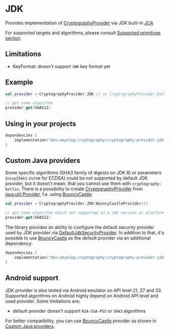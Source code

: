 # JDK

Provides implementation of [CryptographyProvider][CryptographyProvider] via JDK built-in [JCA][JCA]

For supported targets and algorithms, please consult [Supported primitives section][Supported primitives section]

## Limitations

* KeyFormat: doesn't support `JWK` key format yet
## Example

```kotlin
val provider = CryptographyProvider.JDK // or CryptographyProvider.Default

// get some algorithm
provider.get(SHA512)
```

## Using in your projects

```kotlin
dependencies {
    implementation("dev.whyoleg.cryptography:cryptography-provider-jdk:0.5.0")
}
```

## Custom Java providers

Some specific algorithms (SHA3 family of digests on JDK 8) or parameters (`secp256k1` curve for ECDSA) could be not supported by default JDK
provider, but it doesn't mean, that you cannot use them with `cryptography-kotlin`.
There is a possibility to create [CryptographyProvider][CryptographyProvider]
from [java.util.Provider](https://docs.oracle.com/en/java/javase/17/docs/api/java.base/java/security/Provider.html), f.e.
using [BouncyCastle](https://www.bouncycastle.org):

```kotlin
val provider = CryptographyProvider.JDK(BouncyCastleProvider())

// get some algorithm which not supported on a JDK version or platform (in case of Android)
provider.get(SHA512)
```

The library provides an ability to configure the default security provider used by JDK provider via
[DefaultJdkSecurityProvider][DefaultJdkSecurityProvider].
In addition to that, it's possible to use [BouncyCastle](https://www.bouncycastle.org) as the default provider via an additional dependency:

```kotlin
dependencies {
    implementation("dev.whyoleg.cryptography:cryptography-provider-jdk-bc:0.5.0")
}
```

## Android support

JDK provider is also tested via Android emulator on API level 21, 27 and 33.
Supported algorithms on Android highly depend on Android API level and used provider.
Some limitations are:

* default provider doesn't support `RSA-SSA-PSS` or `SHA3` algorithms

For better compatibility, you can use [BouncyCastle](https://www.bouncycastle.org) provider as shown
in [Custom Java providers](#custom-java-providers).

[CryptographyProvider]: ../api/cryptography-core/dev.whyoleg.cryptography/-cryptography-provider/index.html

[DefaultJdkSecurityProvider]: ../api/cryptography-provider-jdk/dev.whyoleg.cryptography.providers.jdk/-default-jdk-security-provider/index.html

[JCA]: https://docs.oracle.com/en/java/javase/17/security/java-cryptography-architecture-jca-reference-guide.html

[Supported primitives section]: index.md#supported-primitives
